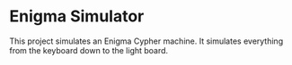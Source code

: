 # Enigma Simulator

This project simulates an Enigma Cypher machine.
It simulates everything from the keyboard down to the light board.
